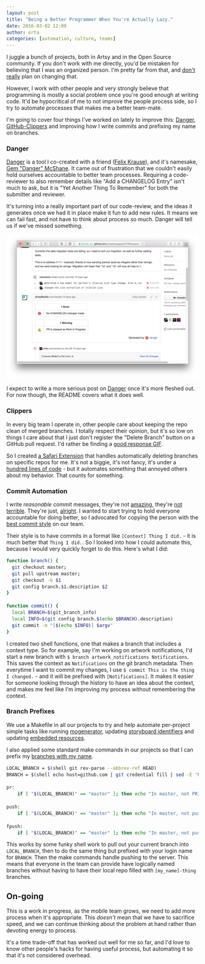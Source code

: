 ```yaml
---
layout: post
title: "Being a Better Programmer When You're Actually Lazy."
date: 2016-03-02 12:09
author: orta
categories: [automation, culture, teams]
---
```


I juggle a bunch of projects, both in Artsy and in the Open Source community. If you don't work with me directly, you'd be mistaken for believing that I was an organized person. I'm pretty far from that, and [don't really](https://github.com/artsy/mobile/issues/68) plan on changing that.

However, I work with other people and very strongly believe that programming is mostly a social problem once you're good enough at writing code. It'd be hypocritical of me to not improve the people process side, so I try to automate processes that makes me a better team-mate.

I'm going to cover four things I've worked on lately to improve this: [Danger](https://github.com/danger/danger/), [GitHub-Clippers](https://github.com/orta/github-clippers) and improving how I write commits and prefixing my name on branches.

<!-- more -->

### Danger

[Danger](https://github.com/danger/danger/) is a tool I co-created with a friend ([Felix Krause](https://github.com/krausefx/)), and it's namesake, [Gem "Danger" McShane](https://github.com/dangermcshane). It came out of frustration that we couldn't easily hold ourselves accountable to better team processes. Requiring a code-reviewer to  also remember details like "Add a CHANGELOG Entry" isn't much to ask, but it is "Yet Another Thing To Remember" for both the submitter and reviewer.

It's turning into a really important part of our code-review, and the ideas it generates once we had it in place make it fun to add new rules. It means we can fail fast, and not have to think about process so much. Danger will tell us if we've missed something.

![Danger Example](/images/2016-03-02-Lazily-Automation/danger.png)

I expect to write a more serious post on [Danger](https://github.com/danger/danger/) once it's more fleshed out. For now though, the README covers what it does well.

### Clippers

In every big team I operate in, other people care about keeping the repo clean of merged branches. I totally respect their opinion, but it's so low on things I care about that I just don't register the "Delete Branch" button on a GitHub pull request. I'd rather be finding a [good response GIF](https://github.com/orta/gifs).

So I created [a Safari Extension](https://github.com/orta/github-clippers) that handles automatically deleting branches on specific repos for me. It's not a biggie, it's not fancy, it's under a [hundred lines of code](https://github.com/orta/github-clippers/blob/master/GitHub-Clippers.safariextension/github_clippers.js) - but it automates something that annoyed others about my behavior. That counts for something.

### Commit Automation

I write _reasonable_ commit messages, they're not [amazing](http://tbaggery.com/2008/04/19/a-note-about-git-commit-messages.html), they're [not terrible](http://www.whatthecommit.com). They're just, [alright](https://github.com/artsy/energy/commits/master?author=orta). I wanted to start trying to hold everyone accountable for doing better, so I advocated for copying the person with the [best commit style](https://github.com/artsy/eigen/commits/master?author=alloy) on our team.

Their style is to have commits in a format like `[Context] Thing I did.` - it is much better that `Thing I did.`. So I looked into how I could automate this, because I would very quickly forget to do this. Here's what I did:

``` sh
function branch() {
  git checkout master;
  git pull upstream master;
  git checkout -b $1
  git config branch.$1.description $2
}

function commit() {
  local BRANCH=$(git_branch_info)
  local INFO=$(git config branch.$(echo $BRANCH).description)
  git commit -m "[$(echo $INFO)] $argv"
}
```

I created two shell functions, one that makes a branch that includes a context type. So for example, say I'm working on artwork notifications, I'd start a new branch with `$ branch artwork_notifications Notifications`. This saves the context as `Notifications` on the git branch metadata. Then everytime I want to commit my changes, I use `$ commit This is the thing I changed.` - and it will be prefixed with `[Notifications]`. It makes it easier for someone looking through the history to have an idea about the context, and makes me feel like I'm improving my process without remembering the context.

### Branch Prefixes

We use a Makefile in all our projects to try and help automate per-project simple tasks like running [mogenerator](https://github.com/artsy/energy/blob/e5db035225490fb53c65c74a6c1bdd660f305ab6/Makefile#L44), updating [storyboard identifiers](https://github.com/artsy/energy/blob/e5db035225490fb53c65c74a6c1bdd660f305ab6/Makefile#L49) and updating [embedded resources](https://github.com/artsy/eigen/blob/12fe9de4d927eea27f4942d15e74b89016a6345f/Makefile#L102-L103).

I also applied some standard make commands in our projects so that I can prefix my [branches with my name](https://github.com/artsy/eigen/blob/10106210196f096a27412a70af61dcae7fda285c/Makefile#L110-L117).

``` sh
LOCAL_BRANCH = $(shell git rev-parse --abbrev-ref HEAD)
BRANCH = $(shell echo host=github.com | git credential fill | sed -E 'N; s/.*username=(.+)\n?.*/\1/')-$(shell git rev-parse --abbrev-ref HEAD)

pr:
	if [ "$(LOCAL_BRANCH)" == "master" ]; then echo "In master, not PRing"; else git push upstream "$(LOCAL_BRANCH):$(BRANCH)"; open "https://github.com/artsy/eigen/pull/new/artsy:master...$(BRANCH)"; fi

push:
	if [ "$(LOCAL_BRANCH)" == "master" ]; then echo "In master, not pushing"; else git push upstream $(LOCAL_BRANCH):$(BRANCH); fi

fpush:
	if [ "$(LOCAL_BRANCH)" == "master" ]; then echo "In master, not pushing"; else git push upstream $(LOCAL_BRANCH):$(BRANCH) --force; fi
```

This works by some funky shell work to pull out your current branch into `LOCAL_BRANCH`, then to do the same thing but prefixed with your login name for `BRANCH`. Then the make commands handle pushing to the server. This means that everyone in the team can provide have logically named branches without having to have their local repo filled with `[my_name]-thing` branches.

## On-going

This is a work in progress, as the mobile team grows, we need to add more process when it's appropriate. This _doesn't_ mean that we have to sacrifice speed, and we can continue thinking about the problem at hand rather than devoting energy to process.

It's a time trade-off that has worked out well for me so far, and I'd love to know other people's hacks for having useful process, but automating it so that it's not considered overhead.
